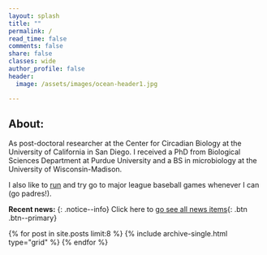 ```yaml
---
layout: splash
title: ""
permalink: /
read_time: false
comments: false
share: false
classes: wide
author_profile: false
header:
  image: /assets/images/ocean-header1.jpg

---
```

## About:
As post-doctoral researcher at the Center for Circadian Biology at the University of California in San Diego. I received a PhD from Biological Sciences Department at Purdue University and a BS in microbiology at the University of Wisconsin-Madison.

I also like to [run](/running/) and try go to major league baseball games whenever I can (go padres!).

**Recent news:**
{: .notice--info}
Click here to [go see all news items](/Blog/){: .btn .btn--primary}
<div class="grid__wrapper">
  {% for post in site.posts limit:8 %}
    {% include archive-single.html type="grid" %}
  {% endfor %}
</div>
